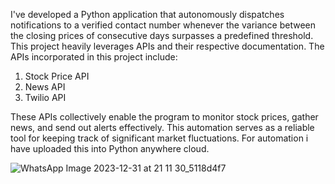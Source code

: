 I've developed a Python application that autonomously dispatches notifications to a verified contact number whenever the variance between the closing prices of consecutive days surpasses a predefined threshold. This project heavily leverages APIs and their respective documentation. The APIs incorporated in this project include:

1. Stock Price API
2. News API
3. Twilio API

These APIs collectively enable the program to monitor stock prices, gather news, and send out alerts effectively. This automation serves as a reliable tool for keeping track of significant market fluctuations.
For automation i have uploaded this into Python anywhere cloud.

![WhatsApp Image 2023-12-31 at 21 11 30_5118d4f7](https://github.com/Shankhosuvro-G/Stock-Trading-Alert/assets/98182979/542bceee-5731-40b4-8e94-9ed901ef7259)
